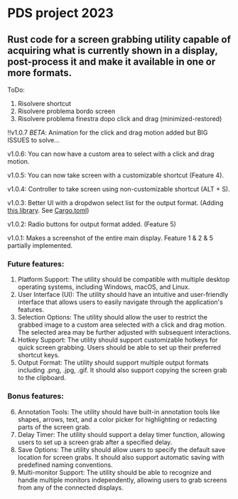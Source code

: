 # PDS project 2023
## Rust code for a screen grabbing utility capable of acquiring what is currently shown in a display, post-process it and make it available in one or more formats.

ToDo: 
1) Risolvere shortcut 
2) Risolvere problema bordo screen
3) Risolvere problema finestra dopo click and drag (minimized-restored)




:bangbang:v1.0.7 _BETA_: Animation for the click and drag motion added but BIG ISSUES to solve...


v1.0.6: You can now have a custom area to select with a click and drag motion.


v1.0.5: You can now take screen with a customizable shortcut (Feature 4).


v1.0.4: Controller to take screen using non-customizable shortcut (ALT + S). 


v1.0.3: Better UI with a dropdwon select list for the output format. (Adding [this library](https://github.com/linebender/druid-widget-nursery). See [Cargo.toml](/project/Cargo.toml))


v1.0.2: Radio buttons for output format added. (Feature 5)


v1.0.1: Makes a screenshot of the entire main display. Feature 1 & 2 & 5 partially implemented.

### Future features:

1. Platform Support: The utility should be compatible with multiple desktop operating systems, including Windows, macOS, and Linux.
2. User Interface (UI): The utility should have an intuitive and user-friendly interface that allows users to easily navigate through the application's features.
3. Selection Options: The utility should allow the user to restrict the grabbed image to a custom area selected with a click and drag motion. The selected area may be further adjusted with subsequent interactions.
4. Hotkey Support: The utility should support customizable hotkeys for quick screen grabbing. Users should be able to set up their preferred shortcut keys.
5. Output Format: The utility should support multiple output formats including .png, .jpg, .gif. It should also support copying the screen grab to the clipboard.

### Bonus features:

6. Annotation Tools: The utility should have built-in annotation tools like shapes, arrows, text, and a color picker for highlighting or redacting parts of the screen grab.
7. Delay Timer: The utility should support a delay timer function, allowing users to set up a screen grab after a specified delay.
8. Save Options: The utility should allow users to specify the default save location for screen grabs. It should also support automatic saving with predefined naming conventions.
9. Multi-monitor Support: The utility should be able to recognize and handle multiple monitors independently, allowing users to grab screens from any of the connected displays.
